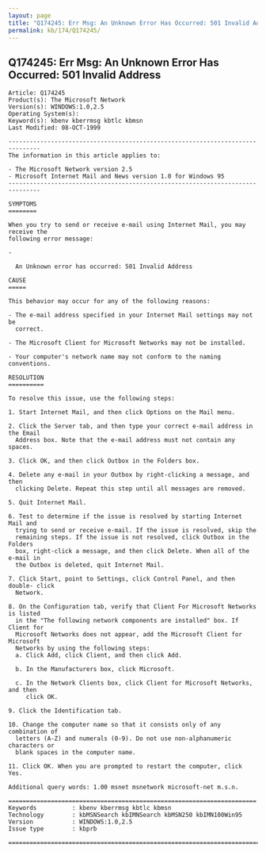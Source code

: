```yaml
---
layout: page
title: "Q174245: Err Msg: An Unknown Error Has Occurred: 501 Invalid Address"
permalink: kb/174/Q174245/
---
```


## Q174245: Err Msg: An Unknown Error Has Occurred: 501 Invalid Address

	Article: Q174245
	Product(s): The Microsoft Network
	Version(s): WINDOWS:1.0,2.5
	Operating System(s): 
	Keyword(s): kbenv kberrmsg kbtlc kbmsn
	Last Modified: 08-OCT-1999
	
	-------------------------------------------------------------------------------
	The information in this article applies to:
	
	- The Microsoft Network version 2.5 
	- Microsoft Internet Mail and News version 1.0 for Windows 95 
	-------------------------------------------------------------------------------
	
	SYMPTOMS
	========
	
	When you try to send or receive e-mail using Internet Mail, you may receive the
	following error message:
	
	- 
	
	  An Unknown error has occurred: 501 Invalid Address
	
	CAUSE
	=====
	
	This behavior may occur for any of the following reasons:
	
	- The e-mail address specified in your Internet Mail settings may not be
	  correct.
	
	- The Microsoft Client for Microsoft Networks may not be installed.
	
	- Your computer's network name may not conform to the naming conventions.
	
	RESOLUTION
	==========
	
	To resolve this issue, use the following steps:
	
	1. Start Internet Mail, and then click Options on the Mail menu.
	
	2. Click the Server tab, and then type your correct e-mail address in the Email
	  Address box. Note that the e-mail address must not contain any spaces.
	
	3. Click OK, and then click Outbox in the Folders box.
	
	4. Delete any e-mail in your Outbox by right-clicking a message, and then
	  clicking Delete. Repeat this step until all messages are removed.
	
	5. Quit Internet Mail.
	
	6. Test to determine if the issue is resolved by starting Internet Mail and
	  trying to send or receive e-mail. If the issue is resolved, skip the
	  remaining steps. If the issue is not resolved, click Outbox in the Folders
	  box, right-click a message, and then click Delete. When all of the e-mail in
	  the Outbox is deleted, quit Internet Mail.
	
	7. Click Start, point to Settings, click Control Panel, and then double- click
	  Network.
	
	8. On the Configuration tab, verify that Client For Microsoft Networks is listed
	  in the "The following network components are installed" box. If Client for
	  Microsoft Networks does not appear, add the Microsoft Client for Microsoft
	  Networks by using the following steps:
	  a. Click Add, click Client, and then click Add.
	
	  b. In the Manufacturers box, click Microsoft.
	
	  c. In the Network Clients box, click Client for Microsoft Networks, and then
	     click OK.
	
	9. Click the Identification tab.
	
	10. Change the computer name so that it consists only of any combination of
	  letters (A-Z) and numerals (0-9). Do not use non-alphanumeric characters or
	  blank spaces in the computer name.
	
	11. Click OK. When you are prompted to restart the computer, click Yes.
	
	Additional query words: 1.00 msnet msnetwork microsoft-net m.s.n.
	
	======================================================================
	Keywords          : kbenv kberrmsg kbtlc kbmsn 
	Technology        : kbMSNSearch kbIMNSearch kbMSN250 kbIMN100Win95
	Version           : WINDOWS:1.0,2.5
	Issue type        : kbprb
	
	=============================================================================
	
